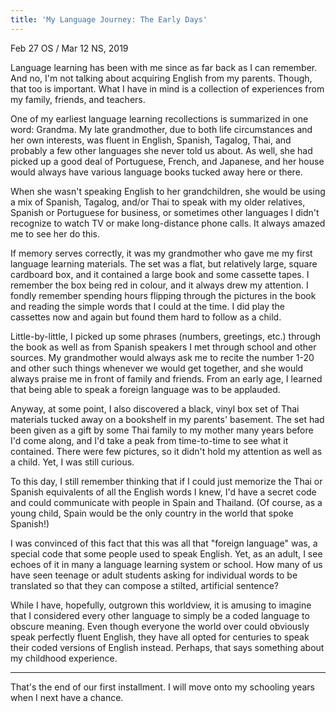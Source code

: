 ```yaml
---
title: 'My Language Journey: The Early Days'
---
```


Feb 27 OS / Mar 12 NS, 2019

Language learning has been with me since as far back as I can remember. And no, I'm not talking about acquiring English from my parents. Though, that too is important. What I have in mind is a collection of experiences from my family, friends, and teachers.

One of my earliest language learning recollections is summarized in one word: Grandma. My late grandmother, due to both life circumstances and her own interests, was fluent in English, Spanish, Tagalog, Thai, and probably a few other languages she never told us about. As well, she had picked up a good deal of Portuguese, French, and Japanese, and her house would always have various language books tucked away here or there.

When she wasn't speaking English to her grandchildren, she would be using a mix of Spanish, Tagalog, and/or Thai to speak with my older relatives, Spanish or Portuguese for business, or sometimes other languages I didn't recognize to watch TV or make long-distance phone calls. It always amazed me to see her do this.

If memory serves correctly, it was my grandmother who gave me my first language learning materials. The set was a flat, but relatively large, square cardboard box, and it contained a large book and some cassette tapes. I remember the box being red in colour, and it always drew my attention. I fondly remember spending hours flipping through the pictures in the book and reading the simple words that I could at the time. I did play the cassettes now and again but found them hard to follow as a child.

Little-by-little, I picked up some phrases (numbers, greetings, etc.) through the book as well as from Spanish speakers I met through school and other sources. My grandmother would always ask me to recite the number 1-20 and other such things whenever we would get together, and she would always praise me in front of family and friends. From an early age, I learned that being able to speak a foreign language was to be applauded.

Anyway, at some point, I also discovered a black, vinyl box set of Thai materials tucked away on a bookshelf in my parents' basement. The set had been given as a gift by some Thai family to my mother many years before I'd come along, and I'd take a peak from time-to-time to see what it contained. There were few pictures, so it didn't hold my attention as well as a child. Yet, I was still curious.

To this day, I still remember thinking that if I could just memorize the Thai or Spanish equivalents of all the English words I knew, I'd have a secret code and could communicate with people in Spain and Thailand. (Of course, as a young child, Spain would be the only country in the world that spoke Spanish!)

I was convinced of this fact that this was all that "foreign language" was, a special code that some people used to speak English. Yet, as an adult, I see echoes of it in many a language learning system or school. How many of us have seen teenage or adult students asking for individual words to be translated so that they can compose a stilted, artificial sentence?

While I have, hopefully, outgrown this worldview, it is amusing to imagine that I considered every other language to simply be a coded language to obscure meaning. Even though everyone the world over could obviously speak perfectly fluent English, they have all opted for centuries to speak their coded versions of English instead. Perhaps, that says something about my childhood experience.

------

That's the end of our first installment. I will move onto my schooling years when I next have a chance.
